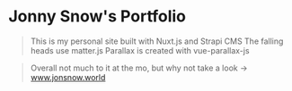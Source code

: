 # Jonny Snow's Portfolio

> This is my personal site built with Nuxt.js and Strapi CMS
The falling heads use matter.js
Parallax is created with vue-parallax-js

> Overall not much to it at the mo, 
but why not take a look -> www.jonsnow.world
